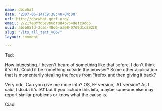 ```yaml
---
name: docwhat
date: '2007-06-14T19:38:40-04:00'
url: http://docwhat.gerf.org/
email: 2721fe8ffd609b6df0d4b734defc9cd5
uuid: ab5685fd-2c61-48d6-aa08-07d9d1c89228
slug: "/its_all_text_v06/"
layout: comment

---
```


Ted:

How interesting.  I haven't heard of something like that before. I don't think it's IAT.  Could it be something outside the browser?  Some other application that is momentarily stealing the focus from Firefox and then giving it back?

Very odd.  Can you give me more info?  OS, FF version, IAT version?  As I said, I doubt it's IAT but if you include this info, maybe someone else may report similar problems or know what the cause is.

Ciao!
